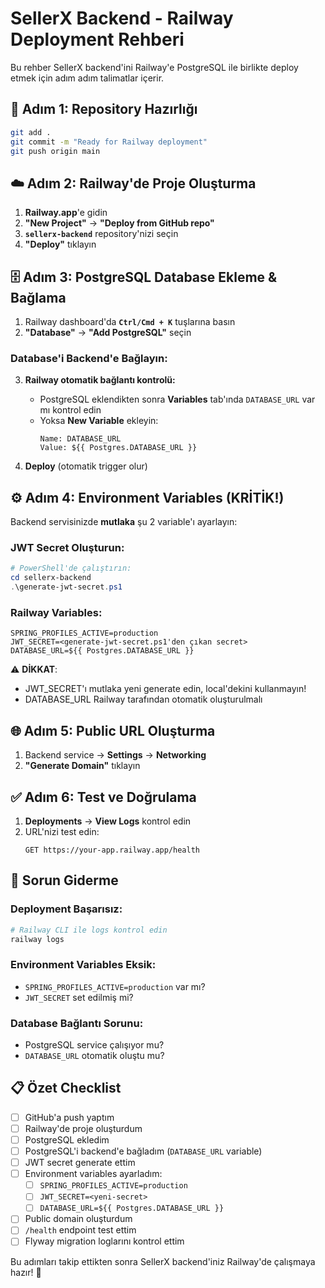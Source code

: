 # SellerX Backend - Railway Deployment Rehberi

Bu rehber SellerX backend'ini Railway'e PostgreSQL ile birlikte deploy etmek için adım adım talimatlar içerir.

## 🚀 Adım 1: Repository Hazırlığı

```bash
git add .
git commit -m "Ready for Railway deployment"
git push origin main
```

## ☁️ Adım 2: Railway'de Proje Oluşturma

1. **Railway.app**'e gidin
2. **"New Project"** → **"Deploy from GitHub repo"**
3. **`sellerx-backend`** repository'nizi seçin
4. **"Deploy"** tıklayın

## 🗄️ Adım 3: PostgreSQL Database Ekleme & Bağlama

1. Railway dashboard'da **`Ctrl/Cmd + K`** tuşlarına basın
2. **"Database"** → **"Add PostgreSQL"** seçin

### Database'i Backend'e Bağlayın:

3. **Railway otomatik bağlantı kontrolü:**

   - PostgreSQL eklendikten sonra **Variables** tab'ında `DATABASE_URL` var mı kontrol edin
   - Yoksa **New Variable** ekleyin:
     ```env
     Name: DATABASE_URL
     Value: ${{ Postgres.DATABASE_URL }}
     ```

4. **Deploy** (otomatik trigger olur)

## ⚙️ Adım 4: Environment Variables (KRİTİK!)

Backend servisinizde **mutlaka** şu 2 variable'ı ayarlayın:

### JWT Secret Oluşturun:

```powershell
# PowerShell'de çalıştırın:
cd sellerx-backend
.\generate-jwt-secret.ps1
```

### Railway Variables:

```env
SPRING_PROFILES_ACTIVE=production
JWT_SECRET=<generate-jwt-secret.ps1'den çıkan secret>
DATABASE_URL=${{ Postgres.DATABASE_URL }}
```

⚠️ **DİKKAT**:

- JWT_SECRET'ı mutlaka yeni generate edin, local'dekini kullanmayın!
- DATABASE_URL Railway tarafından otomatik oluşturulmalı

## 🌐 Adım 5: Public URL Oluşturma

1. Backend service → **Settings** → **Networking**
2. **"Generate Domain"** tıklayın

## ✅ Adım 6: Test ve Doğrulama

1. **Deployments** → **View Logs** kontrol edin
2. URL'nizi test edin:
   ```
   GET https://your-app.railway.app/health
   ```

## 🔧 Sorun Giderme

### Deployment Başarısız:

```bash
# Railway CLI ile logs kontrol edin
railway logs
```

### Environment Variables Eksik:

- `SPRING_PROFILES_ACTIVE=production` var mı?
- `JWT_SECRET` set edilmiş mi?

### Database Bağlantı Sorunu:

- PostgreSQL service çalışıyor mu?
- `DATABASE_URL` otomatik oluştu mu?

## 📋 Özet Checklist

- [ ] GitHub'a push yaptım
- [ ] Railway'de proje oluşturdum
- [ ] PostgreSQL ekledim
- [ ] PostgreSQL'i backend'e bağladım (`DATABASE_URL` variable)
- [ ] JWT secret generate ettim
- [ ] Environment variables ayarladım:
  - [ ] `SPRING_PROFILES_ACTIVE=production`
  - [ ] `JWT_SECRET=<yeni-secret>`
  - [ ] `DATABASE_URL=${{ Postgres.DATABASE_URL }}`
- [ ] Public domain oluşturdum
- [ ] `/health` endpoint test ettim
- [ ] Flyway migration loglarını kontrol ettim

Bu adımları takip ettikten sonra SellerX backend'iniz Railway'de çalışmaya hazır! 🎉
